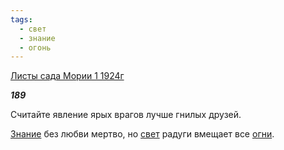 ```yaml
---
tags:
  - свет
  - знание
  - огонь
---
```

[Листы сада Мории 1 1924г](https://127.0.0.1:4002/agni/1924)

___189___

Считайте явление ярых врагов лучше гнилых друзей.   

[Знание](../../../tags/#знание) без любви мертво, но [свет](../../../tags/#свет) радуги вмещает все [огни](../../../tags/#огонь).   

